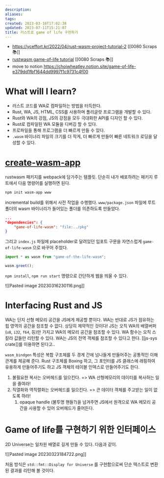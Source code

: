 ```yaml
---
description:
aliases: 
tags: 
created: 2023-03-16T17:02:38
updated: 2023-07-11T15:21:07
title: 러스트로 game of life 구현하기
---
```

- https://yceffort.kr/2022/04/rust-wasm-project-tutorial-2 [[0080 Scraps 📚]]
- [rustwasm game-of-life tutorial](https://rustwasm.github.io/docs/book/game-of-life/setup.html) [[0080 Scraps 📚]]
- move to notion https://choiwheatley.notion.site/game-of-life-e379dd1fbf1644dd9997f1c9731c4f00

# What will I learn?

- 러스트 코드를 WA로 컴파일하는 방법을 터득한다.
- Rust, WA, JS, HTML, CSS를 사용하며 폴리글랏 프로그램을 개발할 수 있다.
- Rust와 WA의 강점, JS의 강점을 모두 극대화한 API를 디자인 할 수 있다.
- Rust로 컴파일된 WA 모듈을 디버깅 할 수 있다.
- 프로파일을 통해 프로그램을 더 빠르게 만들 수 있다.
- `.wasm` 바이너리 파일의 크기를 더 작게, 더 빠르게 만들어 빠른 네트워크 로딩을 달성할 수 있다.


# [create-wasm-app](https://github.com/rustwasm/create-wasm-app)

rustwasm 패키지를 webpack에 담가주는 템플릿. 단순히 내가 배포하려는 패키지 루트에서 다음 명령어를 실행하면 된다.

```sh
npm init wasm-app www
```

incremental build를 위해서 사전 작업을 수행했다. `www/package.json` 파일에 루트 폴더의 wasm 바이너리가 들어있는 폴더를 의존하도록 만들었다.

```json
...
"dependencies": {
	"game-of-life-wasm": "file:../pkg"
}
```

그리고 `index.js` 파일에 placeholder로 달려있던 임포트 구문을 자연스럽게 `game-of-life-wasm` 으로 바꾸어 주었다.

```js
import * as wasm from "game-of-the-life-wasm";

wasm.greet();
```

`npm install`, `npm run start` 명령으로 간단하게 웹을 띄울 수 있다.

![[Pasted image 20230316230116.png]]

# Interfacing Rust and JS

WA는 단지 선형 메모리 공간을 JS에게 제공할 뿐이다. WA는 반대로 JS가 점유하는 힙 영역의 공간을 참조할 수 없다. 상당히 제약적인 것이다! JS는 오직 WA의 배열버퍼(`u8`, `i32`, `f64`, 등)만 가지고 WA의 메모리 공간을 참조할 수 있다. WA 함수는 오직 스칼라 값들만 리턴할 수 있다. WA는 JS의 전역 객체를 참조할 수 있다고 한다. [[js-sys crate]]를 이용하면 된다고..

`wasm_bindgen` 특성은 복합 구조체를 두 경계 간에 넘나들게 만들어주는 공통적인 이해관계를 제공해 준다. Rust 구조체를 Boxing 하고, 그 포인터를 JS 클래스에 래핑하여 유용하게 만들어주기도 하고 JS 객체의 테이블 인덱스로 만들어주기도 한다. 

1. 불필요한 복사는 오버헤드를 일으킨다. => WA 선형메모리의 데이터를 복사하는 일을 줄여라!
2. 직열화와 역직렬화는 오버헤드를 일으킨다. => 큰 데이터 객체를 주고받는 일이 없도록 하라! 
	1. opaque handle (불투명 핸들?)을 넘겨주면 JS에서 원격으로 WA 메모리 공간을 사용할 수 있어 오버헤드가 줄어든다.

# Game of life를 구현하기 위한 인터페이스

2D Universe는 일차원 배열로 길게 만들 수 있다. 다음과 같이. 

![[Pasted image 20230323184722.png]]

처음 방식은 `std::fmt::Display for Universe` 를 구현함으로써 단순 텍스트로 변환된 결과를 리턴해 볼 것이다.